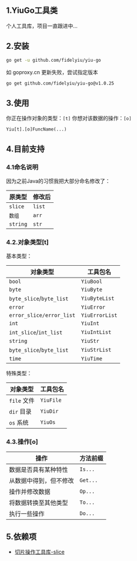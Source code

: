 ## 1.YiuGo工具类
个人工具库，项目一直跟进中...



## 2.安装

```bash
go get -u github.com/fidelyiu/yiu-go
```

如 goproxy.cn 更新失败，尝试指定版本
```bash
go get github.com/fidelyiu/yiu-go@v1.0.25
```



## 3.使用

你正在操作对象的类型：`[t]`
你想对该数据的操作：`[o]`

```
Yiu[t].[o]FuncName(...)
```



## 4.目前支持

### 4.1命名说明
因为之前Java的习惯我把大部分命名修改了：

| 原类型   | 修改后 |
| -------- | ------ |
| `slice`  | `list` |
| `数组`   | `arr`  |
| `string` | `str`  |



### 4.2.对象类型[t]

基本类型：

| 对象类型                 | 工具包名       |
| ------------------------ | -------------- |
| `bool`                   | `YiuBool`      |
| `byte`                   | `YiuByte`      |
| `byte_slice`/`byte_list` | `YiuByteList`  |
| `error`                  | `YiuError`     |
| `error_slice/error_list` | `YiuErrorList` |
| `int`                    | `YiuInt`       |
| `int_slice`/`int_list`   | `YiuIntList`   |
| `string`                 | `YiuStr`       |
| `byte_slice`/`byte_list` | `YiuStrList`   |
| `time`                   | `YiuTime`      |



特殊类型：

| 对象类型    | 工具包名  |
| ----------- | --------- |
| `file` 文件 | `YiuFile` |
| `dir` 目录  | `YiuDir`  |
| `os` 系统   | `YiuOs`   |



### 4.3.操作[o]

| 操作                   | 方法前缀 |
| ---------------------- | -------- |
| 数据是否具有某种特性   | `Is...`  |
| 从数据中得到，但不修改 | `Get...` |
| 操作并修改数据         | `Op...`  |
| 将数据转换至其他类型   | `To...`  |
| 执行一些操作           | `Do...`  |





## 5.依赖项

- [切片操作工具库-slice](https://github.com/psampaz/slice)